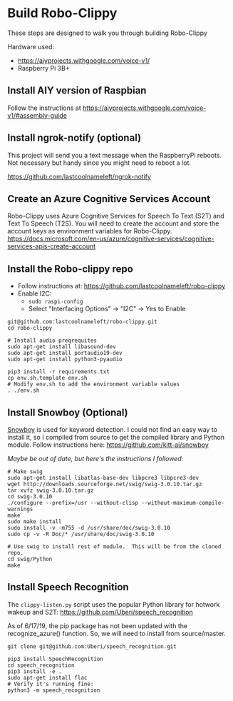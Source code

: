 # Build Robo-Clippy

These steps are designed to walk you through building Robo-Clippy

Hardware used:
* https://aiyprojects.withgoogle.com/voice-v1/
* Raspberry Pi 3B+

## Install AIY version of Raspbian

Follow the instructions at https://aiyprojects.withgoogle.com/voice-v1/#assembly-guide

## Install ngrok-notify (optional)

This project will send you a text message when the RaspberryPi reboots.  Not necessary but handy since you might need to reboot a lot.

https://github.com/lastcoolnameleft/ngrok-notify

## Create an Azure Cognitive Services Account

Robo-Clippy uses Azure Cognitive Services for Speech To Text (S2T) and Text To Speech (T2S).  You will need to create the account and store the account keys as environment variables for Robo-Clippy.
https://docs.microsoft.com/en-us/azure/cognitive-services/cognitive-services-apis-create-account



## Install the Robo-clippy repo

* Follow instructions at: https://github.com/lastcoolnameleft/robo-clippy
* Enable I2C:
    * `sudo raspi-config`
    * Select "Interfacing Options" -> "I2C" -> Yes to Enable


```shell
git@github.com:lastcoolnameleft/robo-clippy.git
cd robo-clippy

# Install audio preqrequites
sudo apt-get install libasound-dev
sudo apt-get install portaudio19-dev
sudo apt-get install python3-pyaudio

pip3 install -r requirements.txt
cp env.sh.template env.sh
# Modify env.sh to add the environment variable values
. ./env.sh
```

## Install Snowboy (Optional)

[Snowboy](https://snowboy.kitt.ai/) is used for keyword detection.  I could not find an easy way to install it, so I compiled from source to get the compiled library and Python module.  Follow instructions here:  https://github.com/kitt-ai/snowboy

*Maybe be out of date, but here's the instructions I followed*:

```
# Make swig
sudo apt-get install libatlas-base-dev libpcre3 libpcre3-dev
wget http://downloads.sourceforge.net/swig/swig-3.0.10.tar.gz
tar xvfz swig-3.0.10.tar.gz 
cd swig-3.0.10
./configure --prefix=/usr --without-clisp --without-maximum-compile-warnings
make
sudo make install
sudo install -v -m755 -d /usr/share/doc/swig-3.0.10
sudo cp -v -R Doc/* /usr/share/doc/swig-3.0.10

# Use swig to install rest of module.  This will be from the cloned repo.
cd swig/Python
make
```

## Install Speech Recognition

The `clippy-listen.py` script uses the popular Python library for hotwork wakeup and S2T:  https://github.com/Uberi/speech_recognition

As of 6/17/19, the pip package has not been updated with the recognize_azure() function.  So, we will need to install from source/master.

```shell
git clone git@github.com:Uberi/speech_recognition.git

pip3 install SpeechRecognition
cd speech_recognition
pip3 install -e .
sudo apt-get install flac
# Verify it's running fine:
python3 -m speech_recognition
```
